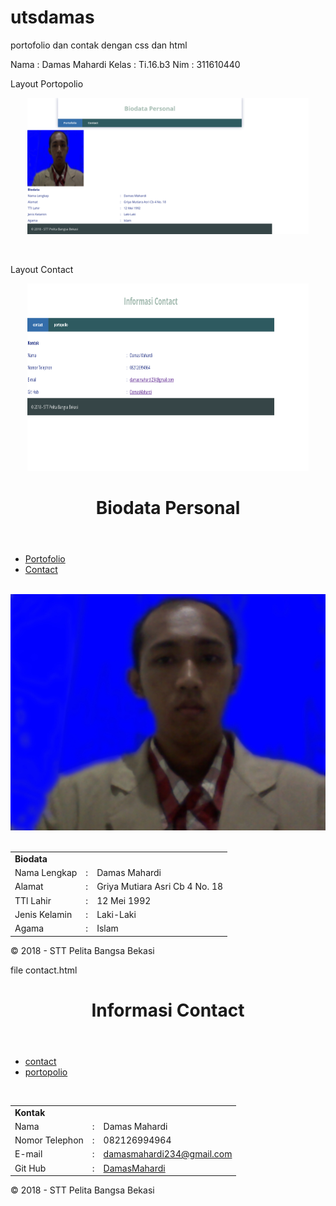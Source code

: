 # utsdamas
portofolio dan contak dengan css dan html


Nama	: Damas Mahardi
Kelas	: Ti.16.b3
Nim	: 311610440

Layout Portopolio
<p align="center">
<img src="https://github.com/DamasMahardi/utsdamas/blob/master/Screenshot-2018-7-4%20profile.png" width="450 height="300"/>
</p><br>



Layout Contact
<p align="center">
<img src="https://github.com/DamasMahardi/utsdamas/blob/master/Screenshot-2018-7-4%20contact.png" width=450" height="300/>
</p>


<!DOCTYPE html>
<html lang="en">
<head>
	
<!-- Google Fonts -->
<link href="http://fonts.googleapis.com/css?
family=Open+Sans:300italic,400italic,400,700,600"rel="stylesheet" type="te
xt/css">
<link href="http://fonts.googleapis.com/css?
family=Open+Sans+Condensed:300,300italic,700" rel="stylesheet"type="text/c
ss">
<link href="warna.css" type="text/css" rel="stylesheet" />


</head>
<body>
	<div id="container">
		<header>
		<h1>Biodata Personal</h1>
		</header>
		<nav>
			<ul>
				<li class="active"><a href="portofolio.html" title="potofolio">Portofolio</a></li>
				<li><a href="contact.html" title="contact">Contact</a></li>
			</ul>
		</nav>
		
	
<div><br>
	<div>
		<img src="Mahardi.jpg">
	</div><br>
	<table border="0">
		<tr>
 <td><b>Biodata</b></td>
 </tr>
 <tr>
 
 <td>Nama Lengkap</td>
 <td>:</td>
 <td>Damas Mahardi</td>
 </tr>
 <tr>
 <td>Alamat</td>
 <td>:</td>
 <td>Griya Mutiara Asri Cb 4 No. 18</td>
 </tr>
 <tr>
 <td>TTl Lahir</td>
 <td>:</td>
 <td>12 Mei 1992</td>
 </tr>
 <tr>
 <td>Jenis Kelamin</td>
 <td>:</td>
 <td>Laki-Laki</td>
 </tr>
 <tr>
 <td>Agama</td>
 <td>:</td>
 <td>Islam</td>
 </tr>
</table>
	<footer>
		<p>&copy; 2018 - STT Pelita Bangsa Bekasi</p>
	</footer>
</div>

</body>
</html>




file contact.html

<!DOCTYPE html>
<html>
<head>
<!-- Google Fonts -->
<link href="http://fonts.googleapis.com/css?
family=Open+Sans:300italic,400italic,400,700,600"rel="stylesheet" type="te
xt/css">
<link href="http://fonts.googleapis.com/css?
family=Open+Sans+Condensed:300,300italic,700" rel="stylesheet"type="text/c
ss">
<link href="warna.css" type="text/css" rel="stylesheet" />
</head>
<body>
	<div>
		<header>
			<h1>Informasi Contact</h1>
		</header>
		<nav>
			<ul>
				<li class="active"><a href="contact.html" title="contact">contact</a></li>
				<li><a href="portofolio.html" title="portofolio">portopolio</a></li>
			</ul>

<div>
	
</div><br>

<table border="0">
	<tr>
 <td><b>Kontak</b></td>
 </tr>
 <tr>
 <td>Nama</td>
 <td>:</td>
 <td>Damas Mahardi</td>
 </tr>
 <tr>
 <td>Nomor Telephon</td>
 <td>:</td>
 <td>082126994964</td>
 </tr>
 <tr>
 <td>E-mail</td>
 <td>:</td>
 <td><a href="https://www.google.com/gmail/">damasmahardi234@gmail.com</a></td>
 </tr>
 <tr>
 <td>Git Hub</td>
 <td>:</td>
 <td><a href="https://github.com/DamasMahardi">DamasMahardi</a></td>
 </tr>
</table>
<footer>
		<p>&copy; 2018 - STT Pelita Bangsa Bekasi</p>
	</footer>
</body>
</html>
















































































































































































